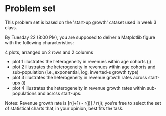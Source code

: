 Problem set
===========

This problem set is based on the 'start-up growth' dataset used in week 3 class.

By Tuesday 22 (8:00 PM), you are supposed to deliver a Matplotlib figure with the following characteristics:

4 plots, arranged on 2 rows and 2 columns

+ plot 1 illustrates the heterogeneity in revenues within age cohorts  (j)
+ plot 2 illustrates the heterogeneity in revenues within age cohorts and sub-population (i.e., exponential, log, inverted-u growth type)
+ plot 3 illustrates the heterogeneity in revenue growth rates across start-ups (i)
+ plot 4 illustrates the heterogeneity in revenue growth rates within sub-populations and across start-ups.

Notes: Revenue growth rate is [r(j+1) - r(j)] / r(j); you're free to select the set of statistical charts that, in your opinion, best fits the task.